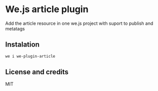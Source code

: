 # We.js article plugin

Add the article resource in one we.js project with suport to publish and metatags

## Instalation
 
```sh
we i we-plugin-article
```

## License and credits

MIT

